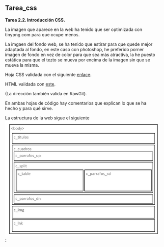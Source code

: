 ## Tarea_css
**Tarea 2.2. Introducción CSS.**  

La imagen que aparece en la web ha tenido que ser optimizada con tinypng.com para que ocupe menos.  

La imgaen del fondo web, se ha tenido que estirar para que quede mejor adaptada al fondo, en este caso con photoshop, he preferido porner imagen de fondo en vez de color para que sea más atractiva, la he puesto estática para que el tezto se mueva por encima de la imagen sin que se mueva la misma.  

Hoja CSS validada con el siguiente [enlace](http://jigsaw.w3.org/css-validator/#validate_by_upload+with_options).   

HTML validada con [este](https://validator.w3.org/#validate_by_upload).  

(La dirección también valida en RawGit).

En ambas hojas de código hay comentarios que explican lo que se ha hecho y para qué sirve.  

La estructura de la web sigue el siguiente ![Esquema](/Esquema.jpg):  
